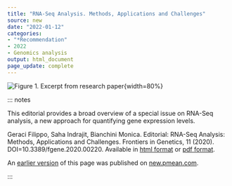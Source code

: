 ```yaml
---
title: "RNA-Seq Analysis. Methods, Applications and Challenges"
source: new
date: "2022-01-12"
categories:
- "*Recommendation"
- 2022
- Genomics analysis
output: html_document
page_update: complete
---
```


![Figure 1. Excerpt from research paper](http://www.pmean.com/new-images/22/rna-seq-analysis-01.png){width=80%}

::: notes

This editorial provides a broad overview of a special issue on RNA-Seq analysis, a new approach for quantifying gene expression levels.

Geraci Filippo, Saha Indrajit, Bianchini Monica. Editorial: RNA-Seq Analysis: Methods, Applications and Challenges. Frontiers in Genetics, 11 (2020). DOI=10.3389/fgene.2020.00220. Available in [html format][fil1] or [pdf format][fil2].

[fil1]: https://www.frontiersin.org/articles/10.3389/fgene.2020.00220/full
[fil2]: https://www.frontiersin.org/articles/10.3389/fgene.2020.00220/pdf

An [earlier version][sim2] of this page was published on [new.pmean.com][sim1].

[sim1]: http://new.pmean.com
[sim2]: http://new.pmean.com/rna-seq-analysis/
	  
:::
